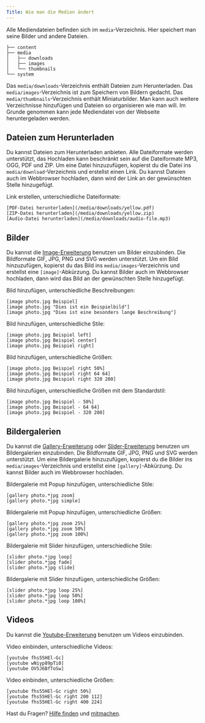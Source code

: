 ```yaml
---
Title: Wie man die Medien ändert
---
```

Alle Mediendateien befinden sich im `media`-Verzeichnis. Hier speichert man seine Bilder und andere Dateien.

    ├── content
    ├── media
    │   ├── downloads
    │   ├── images
    │   └── thumbnails
    └── system

Das `media/downloads`-Verzeichnis enthält Dateien zum Herunterladen. Das `media/images`-Verzeichnis ist zum Speichern von Bildern gedacht. Das `media/thumbnails`-Verzeichnis enthält Miniaturbilder. Man kann auch weitere Verzeichnisse hinzufügen und Dateien so organisieren wie man will. Im Grunde genommen kann jede Mediendatei von der Webseite heruntergeladen werden.

## Dateien zum Herunterladen

Du kannst Dateien zum Herunterladen anbieten. Alle Dateiformate werden unterstützt, das Hochladen kann beschränkt sein auf die Dateiformate MP3, OGG, PDF und ZIP. Um eine Datei hinzuzufügen, kopierst du die Datei ins `media/download`-Verzeichnis und erstellst einen Link. Du kannst Dateien auch im Webbrowser hochladen, dann wird der Link an der gewünschten Stelle hinzugefügt.

Link erstellen, unterschiedliche Dateiformate:

    [PDF-Datei herunterladen](/media/downloads/yellow.pdf)
    [ZIP-Datei herunterladen](/media/downloads/yellow.zip)
    [Audio-Datei herunterladen](/media/downloads/audio-file.mp3)

## Bilder

Du kannst die [Image-Erweiterung](https://github.com/datenstrom/yellow-extensions/tree/master/source/image/README-de.md) benutzen um Bilder einzubinden. Die Bildformate GIF, JPG, PNG und SVG werden unterstützt. Um ein Bild hinzuzufügen, kopierst du das Bild ins `media/images`-Verzeichnis und erstellst eine `[image]`-Abkürzung. Du kannst Bilder auch im Webbrowser hochladen, dann wird das Bild an der gewünschten Stelle hinzugefügt.

Bild hinzufügen, unterschiedliche Beschreibungen:

    [image photo.jpg Beispiel]
    [image photo.jpg "Dies ist ein Beispielbild"]
    [image photo.jpg "Dies ist eine besonders lange Beschreibung"]

Bild hinzufügen, unterschiedliche Stile:

    [image photo.jpg Beispiel left]
    [image photo.jpg Beispiel center]
    [image photo.jpg Beispiel right]

Bild hinzufügen, unterschiedliche Größen:

    [image photo.jpg Beispiel right 50%]
    [image photo.jpg Beispiel right 64 64]
    [image photo.jpg Beispiel right 320 200]

Bild hinzufügen, unterschiedliche Größen mit dem Standardstil:

    [image photo.jpg Beispiel - 50%]
    [image photo.jpg Beispiel - 64 64]
    [image photo.jpg Beispiel - 320 200]

## Bildergalerien

Du kannst die [Gallery-Erweiterung](https://github.com/datenstrom/yellow-extensions/tree/master/source/gallery/README-de.md) oder [Slider-Erweiterung](https://github.com/datenstrom/yellow-extensions/tree/master/source/slider/README-de.md) benutzen um Bildergalerien einzubinden. Die Bildformate GIF, JPG, PNG und SVG werden unterstützt. Um eine Bildergalerie hinzuzufügen, kopierst du die Bilder ins `media/images`-Verzeichnis und erstellst eine `[gallery]`-Abkürzung. Du kannst Bilder auch im Webbrowser hochladen.

Bildergalerie mit Popup hinzufügen, unterschiedliche Stile:

    [gallery photo.*jpg zoom]
    [gallery photo.*jpg simple]

Bildergalerie mit Popup hinzufügen, unterschiedliche Größen:

    [gallery photo.*jpg zoom 25%]
    [gallery photo.*jpg zoom 50%]
    [gallery photo.*jpg zoom 100%]

Bildergalerie mit Slider hinzufügen, unterschiedliche Stile:

    [slider photo.*jpg loop]
    [slider photo.*jpg fade]
    [slider photo.*jpg slide]

Bildergalerie mit Slider hinzufügen, unterschiedliche Größen:

    [slider photo.*jpg loop 25%]
    [slider photo.*jpg loop 50%]
    [slider photo.*jpg loop 100%]

## Videos

Du kannst die [Youtube-Erweiterung](https://github.com/datenstrom/yellow-extensions/tree/master/source/youtube/README-de.md) benutzen um Videos einzubinden.

Video einbinden, unterschiedliche Videos:

    [youtube fhs55HEl-Gc]
    [youtube wNiyp89pTi0]
    [youtube OV5J6BfToSw]

Video einbinden, unterschiedliche Größen:

    [youtube fhs55HEl-Gc right 50%]
    [youtube fhs55HEl-Gc right 200 112]
    [youtube fhs55HEl-Gc right 400 224]

Hast du Fragen? [Hilfe finden](.) und [mitmachen](contributing-guidelines).
